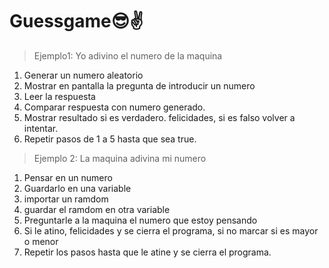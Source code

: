 # Guessgame😎✌
>Ejemplo1: Yo adivino el numero de la maquina
1. Generar un numero aleatorio
2. Mostrar en pantalla la pregunta de introducir un numero
3. Leer la respuesta
4. Comparar respuesta con numero generado.
5. Mostrar resultado si es verdadero. felicidades, si es falso volver a intentar.
6. Repetir pasos de 1 a 5 hasta que sea true.

>Ejemplo 2: La maquina adivina mi numero
1. Pensar en un numero
2. Guardarlo en una variable
3. importar un ramdom
4. guardar el ramdom en otra variable
5. Preguntarle a la maquina el numero que estoy pensando
6. Si le atino, felicidades y se cierra el programa, si no marcar si es mayor o menor
7. Repetir los pasos hasta que le atine y se cierra el programa.